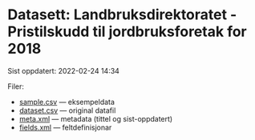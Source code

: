 # Datasett:     Landbruksdirektoratet - Pristilskudd til jordbruksforetak for 2018
 Sist oppdatert: 2022-02-24 14:34

 Filer:
 - [sample.csv](sample.csv) — eksempeldata
 - [dataset.csv](dataset.csv) — original datafil
 - [meta.xml](meta.xml) — metadata (tittel og sist-oppdatert)
 - [fields.xml](fields.xml) — feltdefinisjonar

